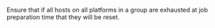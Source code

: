 Ensure that if all hosts on all platforms in a group are exhausted at job preparation time that they will be reset.